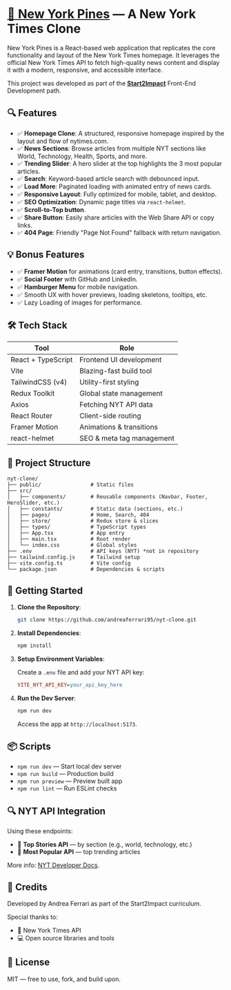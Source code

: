 # [📰 New York Pines](https://newyorkpines.netlify.app/) — A New York Times Clone

New York Pines is a React-based web application that replicates the core functionality and layout of the New York Times homepage. It leverages the official New York Times API to fetch high-quality news content and display it with a modern, responsive, and accessible interface.

This project was developed as part of the [**Start2Impact**](https://www.start2impact.it/) Front-End Development path.

## 🔍 Features

- ✅ **Homepage Clone**: A structured, responsive homepage inspired by the layout and flow of nytimes.com.
- ✅ **News Sections**: Browse articles from multiple NYT sections like World, Technology, Health, Sports, and more.
- ✅ **Trending Slider**: A hero slider at the top highlights the 3 most popular articles.
- ✅ **Search**: Keyword-based article search with debounced input.
- ✅ **Load More**: Paginated loading with animated entry of news cards.
- ✅ **Responsive Layout**: Fully optimized for mobile, tablet, and desktop.
- ✅ **SEO Optimization**: Dynamic page titles via `react-helmet`.
- ✅ **Scroll-to-Top button**.
- ✅ **Share Button**: Easily share articles with the Web Share API or copy links.
- ✅ **404 Page**: Friendly "Page Not Found" fallback with return navigation.

## 💡 Bonus Features

- ✅ **Framer Motion** for animations (card entry, transitions, button effects).
- ✅ **Social Footer** with GitHub and LinkedIn.
- ✅ **Hamburger Menu** for mobile navigation.
- ✅ Smooth UX with hover previews, loading skeletons, tooltips, etc.
- ✅ Lazy Loading of images for performance.

## 🛠 Tech Stack

| Tool               | Role                      |
| ------------------ | ------------------------- |
| React + TypeScript | Frontend UI development   |
| Vite               | Blazing-fast build tool   |
| TailwindCSS (v4)   | Utility-first styling     |
| Redux Toolkit      | Global state management   |
| Axios              | Fetching NYT API data     |
| React Router       | Client-side routing       |
| Framer Motion      | Animations & transitions  |
| react-helmet       | SEO & meta tag management |

## 📁 Project Structure

```
nyt-clone/
├── public/                # Static files
├── src/
│   ├── components/        # Reusable components (Navbar, Footer, HeroSlider, etc.)
│   ├── constants/         # Static data (sections, etc.)
│   ├── pages/             # Home, Search, 404
│   ├── store/             # Redux store & slices
│   ├── types/             # TypeScript types
│   ├── App.tsx            # App entry
│   ├── main.tsx           # Root render
│   └── index.css          # Global styles
├── .env                   # API keys (NYT) *not in repository
├── tailwind.config.js     # Tailwind setup
├── vite.config.ts         # Vite config
└── package.json           # Dependencies & scripts
```

## 🚀 Getting Started

1. **Clone the Repository**:

   ```bash
   git clone https://github.com/andreaferrari95/nyt-clone.git
   ```

2. **Install Dependencies**:

   ```bash
   npm install
   ```

3. **Setup Environment Variables**:

   Create a `.env` file and add your NYT API key:

   ```ini
   VITE_NYT_API_KEY=your_api_key_here
   ```

4. **Run the Dev Server**:

   ```bash
   npm run dev
   ```

   Access the app at `http://localhost:5173`.

## 📦 Scripts

- `npm run dev` — Start local dev server
- `npm run build` — Production build
- `npm run preview` — Preview built app
- `npm run lint` — Run ESLint checks

## 🔍 NYT API Integration

Using these endpoints:

- 🔸 **Top Stories API** — by section (e.g., world, technology, etc.)
- 🔸 **Most Popular API** — top trending articles

More info: [NYT Developer Docs](https://developer.nytimes.com/).

## 📣 Credits

Developed by Andrea Ferrari as part of the Start2Impact curriculum.

Special thanks to:

- 📰 New York Times API
- 💻 Open source libraries and tools

## 📄 License

MIT — free to use, fork, and build upon.
